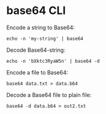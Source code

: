 # base64 CLI

Encode a string to Base64:
```
echo -n 'my-string' | base64
```
Decode Base64-string:
```
echo -n 'bXktc3RyaW5n' | base64 -d
```
Encode a file to Base64:
```
base64 data.txt > data.b64
```
Decode a Base64 file to plain file:
```
base64 -d data.b64 > out2.txt
```
